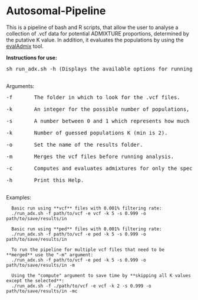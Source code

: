 # Autosomal-Pipeline

This is a pipeline of bash and R scripts, that allow the user to analyse a collection of .vcf data for potential ADMIXTURE proportions, determined by the putative K value. In addition, it evaluates the populations by using the [evalAdmix](https://github.com/GenisGE/evalAdmix) tool. 

**Instructions for use:**

<pre>
sh run_adx.sh -h (Displays the available options for running the pipeline) <br>
</pre>

Arguments:
<pre>
-f       The folder in which to look for the .vcf files. <br>
-k       An integer for the possible number of populations, minimum 2. <br>
-s       A number between 0 and 1 which represents how much the SNV mutations are filtered. <br>
-k       Number of guessed populations K (min is 2). <br>
-o       Set the name of the results folder. <br>
-m       Merges the vcf files before running analysis. <br>
-c       Computes and evaluates admixtures for only the specified integer. <br>
-h       Print this Help. <br>
</pre>


Examples:
```
  Basic run using **vcf** files with 0.001% filtering rate:
  ./run_adx.sh -f path/to/vcf -e vcf -k 5 -s 0.999 -o path/to/save/results/in 

  Basic run using **ped** files with 0.001% filtering rate:
  ./run_adx.sh -f path/to/vcf -e ped -k 5 -s 0.999 -o path/to/save/results/in

  To run the pipeline for multiple vcf files that need to be **merged** use the "-m" argument:
  ./run_adx.sh -f path/to/vcf -e ped -k 5 -s 0.999 -o path/to/save/results/in -m
  
  Using the "compute" argument to save time by **skipping all K values except the selected**:
  ./run_adx.sh -f ./path/to/vcf -e vcf -k 2 -s 0.999 -o path/to/save/results/in -mc
```


